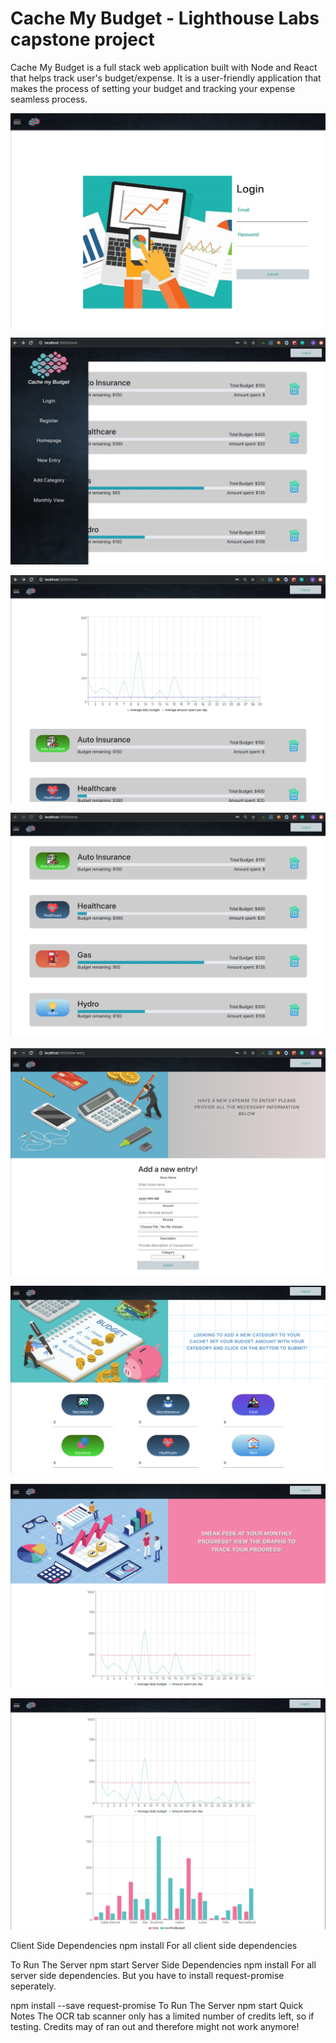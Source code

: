 # Cache My Budget - Lighthouse Labs capstone project

Cache My Budget is a full stack web application built with Node and React that helps track user's budget/expense. It is a user-friendly application that makes the process of setting your budget and tracking your expense seamless process.

!["Screenshot of Login page"](https://github.com/avijitchoudhury/LHL-Final-Project/blob/master/docs/login.png?raw=true)

!["Screenshot of Side Drawer"](https://github.com/avijitchoudhury/LHL-Final-Project/blob/master/docs/side_drawer.png?raw=true)

!["Screenshot of Home page"](https://github.com/avijitchoudhury/LHL-Final-Project/blob/master/docs/home_page_1.png?raw=true)

!["Screenshot of Home page part 2"](https://github.com/avijitchoudhury/LHL-Final-Project/blob/master/docs/home_page_2.png?raw=true)

!["Screenshot of New Entry form"](https://github.com/avijitchoudhury/LHL-Final-Project/blob/master/docs/new_entry.png?raw=true)

!["Screenshot of adding a new category"](https://github.com/avijitchoudhury/LHL-Final-Project/blob/master/docs/add_category.png?raw=true)

!["Screenshot of Graph section"](https://github.com/avijitchoudhury/LHL-Final-Project/blob/master/docs/graph_section.png?raw=true)

!["Screenshot of multiple graphs"](https://github.com/avijitchoudhury/LHL-Final-Project/blob/master/docs/graph_2.png?raw=true)

Client Side
Dependencies
npm install 
For all client side dependencies

To Run The Server
npm start
Server Side
Dependencies
npm install
For all server side dependencies. But you have to install request-promise seperately.

npm install --save request-promise
To Run The Server
npm start
Quick Notes
The OCR tab scanner only has a limited number of credits left, so if testing. Credits may of ran out and therefore might not work anymore!
